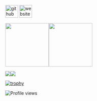 [<img src='https://cdn.jsdelivr.net/npm/simple-icons@3.0.1/icons/github.svg' alt='github' height='40'>](https://github.com/iglov)  [<img src='https://cdn.jsdelivr.net/npm/simple-icons@3.0.1/icons/icloud.svg' alt='website' height='40'>](https://iglov.github.io)

<a href="https://metrics.lecoq.io/insights/iglov"><img height="137px" src="https://github-readme-stats.vercel.app/api?username=iglov&hide_title=true&hide_border=true&show_icons=true&include_all_commits=true&count_private=true&line_height=21&text_color=000&icon_color=000&bg_color=0,ea6161,ffc64d,fffc4d,52fa5a&theme=graywhite" /><!-- wi*quL3fcV --><img height="137px" src="https://github-readme-stats.vercel.app/api/top-langs/?username=iglov&hide=html&hide_title=true&hide_border=true&layout=compact&langs_count=6&exclude_repo=comp426,Redventures-Movie-Quotes&text_color=000&icon_color=fff&bg_color=0,52fa5a,4dfcff,c64dff&theme=graywhite" /></a>

<a href="https://iglov.github.io/"><img src="https://metrics.lecoq.io/iglov" /><img src="https://streak-stats.demolab.com?user=iglov&theme=github-dark&hide_border=true&border_radius=4.5&fire=DD2727&ring=00DD6D" /></a>

[![trophy](https://github-profile-trophy.vercel.app/?username=iglov&theme=onedark)](https://github.com/ryo-ma/github-profile-trophy)

![Profile views](https://gpvc.arturio.dev/iglov)
